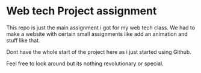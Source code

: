 # Web tech Project assignment

This repo is just the main assignment i got for my web tech class.
We had to make a website with certain small assignments like add an animation and stuff like that.

Dont have the whole start of the project here as i just started using Github.

Feel free to look around but its nothing revolutionary or special.
